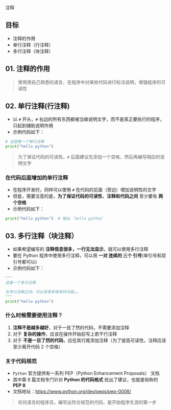 注释

## 目标

- 注释的作用
- 单行注释（行注释）
- 多行注释（块注释）

## 01. 注释的作用

> 使用用自己熟悉的语言，在程序中对某些代码进行标注说明，增强程序的可读性

## 02. 单行注释(行注释)

- 以 `#` 开头，`#` 右边的所有东西都被当做说明文字，而不是真正要执行的程序，只起到辅助说明作用
- 示例代码如下：

```python
# 这是第一个单行注释
print("hello python")
```

> 为了保证代码的可读性，`#` 后面建议先添加一个空格，然后再编写相应的说明文字

### 在代码后面增加的单行注释

- 在程序开发时，同样可以使用 `#` 在代码的后面（旁边）增加说明性的文字
- 但是，需要注意的是，**为了保证代码的可读性**，**注释和代码之间** 至少要有 **两个空格**
- 示例代码如下：

```python
print("hello python")  # 输出 `hello python`
```

## 03. 多行注释（块注释）

- 如果希望编写的 **注释信息很多，一行无法显示**，就可以使用多行注释
- 要在 Python 程序中使用多行注释，可以用 **一对 连续的 三个 引号**(单引号和双引号都可以)
- 示例代码如下：

```python
"""
这是一个多行注释

在多行注释之间，可以写很多很多的内容……
""" 
print("hello python")
```

### 什么时候需要使用注释？

1. **注释不是越多越好**，对于一目了然的代码，不需要添加注释
2. 对于 **复杂的操作**，应该在操作开始前写上若干行注释
3. 对于 **不是一目了然的代码**，应在其行尾添加注释（为了提高可读性，注释应该至少离开代码 2 个空格）

### 关于代码规范

- `Python` 官方提供有一系列 PEP（Python Enhancement Proposals） 文档
- 其中第 8 篇文档专门针对 **Python 的代码格式** 给出了建议，也就是俗称的 **PEP 8**
- 文档地址：https://www.python.org/dev/peps/pep-0008/

> 任何语言的程序员，编写出符合规范的代码，是开始程序生涯的第一步

